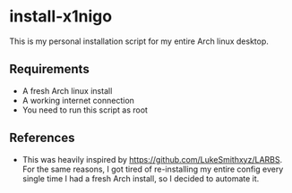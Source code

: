 # install-x1nigo
This is my personal installation script for my entire Arch linux desktop.

## Requirements
- A fresh Arch linux install
- A working internet connection
- You need to run this script as root

## References
- This was heavily inspired by https://github.com/LukeSmithxyz/LARBS. For the same reasons,
I got tired of re-installing my entire config every single time I had a fresh Arch install,
so I decided to automate it.
